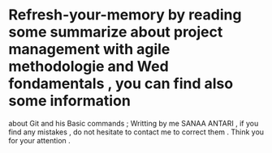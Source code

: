 # Refresh-your-memory by reading some summarize about project management with agile methodologie and Wed fondamentals , you can find also some information 
about Git and his Basic commands ; Writting by me SANAA ANTARI  , if you find any mistakes ,  do not hesitate to contact me to correct them . Think you for your attention .
